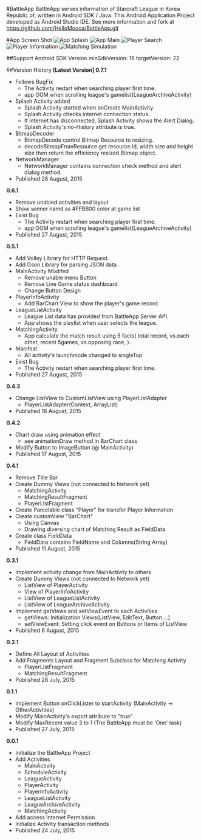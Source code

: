 #BattleApp
BattleApp serves information of Starcraft League in Korea Republic of, written in Android SDK / Java. This Android Application Project developed as Android Studio IDE.
See more information and fork at https://github.com/HelloMocca/BattleApp.git

#App Screen Shot
![App Splash](http://hellomocca.github.io/projects/battleapp/splash.png)
![App Main](http://hellomocca.github.io/projects/battleapp/shot_01.png)
![Player Search](http://hellomocca.github.io/projects/battleapp/shot_02.png)
![Player Information](http://hellomocca.github.io/projects/battleapp/shot_03.png)
![Matching Simulation](http://hellomocca.github.io/projects/battleapp/shot_04.png)

##Support Android SDK Version
minSdkVersion: 16
targetVersion: 22


##Version History
__[Latest Version] 0.7.1__
* Follows BugFix
  * The Activity restart when searching player first time.
  * app OOM when scrolling league's gamelist(LeagueArchiveActivity)
* Splash Activity added
  * Splash Activity started when onCreate MainActivity.
  * Splash Activity checks internet connection status.
  * If internet has disconnected, Splash Activity shows the Alert Dialog.
  * Splash Activity's no-History attribute is true.
* BitmapDecoder
  * BitmapDecode control Bitmap Resource to resizing.
  * decodeBitmapFromResource get resource Id, width size and height size then return the efficiency resized Bitmap object.
* NetworkManager
  * NetworkManager contains connection check method and alert dialog method.
* Published 28 August, 2015

__0.6.1__
* Remove unabled activities and layout
* Show winner namd as #FFBB00 color at game list
* Exist Bug
  * The Activity restart when searching player first time.
  * app OOM when scrolling league's gamelist(LeagueArchiveActivity)
* Published 27 August, 2015

__0.5.1__
* Add Volley Library for HTTP Request.
* Add Gson Library for parsing JSON data.
* MainActivity Modifed
  * Remove unable menu Button
  * Remove Live Game status dashboard
  * Change Button Design
* PlayerInfoActivity
  * Add BarChart View to show the player's game record.
* LeagueListActivity
  * League List data has provided from BattleApp Server API.
  * App shows the playlist when user selects the league.
* MatchingActivity
  * App calculate the match result using 5 facts( total record, vs.each other, recent 5games, vs.opposing race, ).
* Manifest
  * All activity's launchmode changed to singleTop
* Exist Bug
  * The Activity restart when searching player first time.
* Published 27 August, 2015

__0.4.3__
* Change ListView to CustomListView using PlayerListAdapter
  * PlayerListAdapter(Context, ArrayList<Player>)
* Published 18 August, 2015

__0.4.2__
* Chart draw using animation effect
  * see animationDraw method in BarChart class
* Modify Button to ImageButton (@ MainActivity)
* Published 17 August, 2015

__0.4.1__
* Remove Title Bar
* Create Dummy Views (not connected to Network yet)
  * MatchingActivity
  * MatchingResultFragment
  * PlayerListFragment
* Create Parcelable class "Player" for transfer Player Information
* Create customView "BarChart"
  * Using Canvas
  * Drawing diversing chart of Matching Result as FieldData
* Create class FieldData
  * FieldData contains FieldName and Columns(String Array)
* Published 11 August, 2015

__0.3.1__
* Implement activity change from MainActivity to others
* Create Dummy Views (not connected to Network yet)
  * ListView of PlayerActivity
  * View of PlayerInfoActivity
  * ListView of LeagueListActivity
  * ListView of LeagueArchiveActivity
* Implement getViews and setViewEvent to each Activities
  * getViews: Initialization Views(ListView, EditText, Button ...)
  * setViewEvent: Setting click event on Buttons or Items of ListView
* Published 6 August, 2015

__0.2.1__
* Define All Layout of Activities
* Add Fragments Layout and Fragment Subclass for Matching Activity
  * PlayerListFragment
  * MatchingResultFragment
* Published 28 July, 2015

__0.1.1__
* Implement Button onClickLister to startActivity (MainActivity -> OtherActivities)
* Modify MainActivity's export attribute to "true"
* Modify MaxRecent value 3 to 1 (The BattleApp must be 'One' task)
* Published 27 July, 2015

__0.0.1__
* Initialize the BattleApp Project
* Add Activities
  * MainActivity
  * ScheduleActivity
  * LeagueActivity
  * PlayerActivity
  * PlayerInfoActivity
  * LeagueListActivity
  * LeagueArchiveActivity
  * MatchingActivity
* Add access Internet Permission
* Initialize Activity transaction methods
* Published 24 July, 2015

